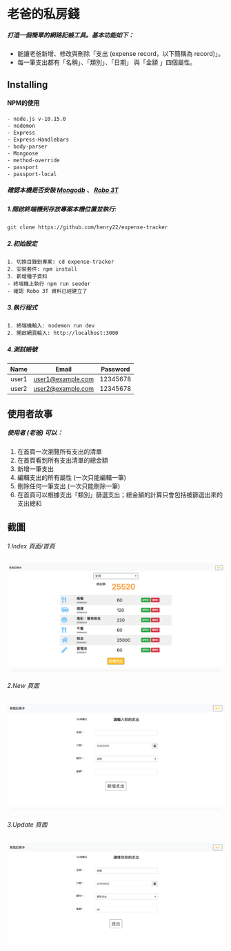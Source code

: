 # 老爸的私房錢

##### 打造一個簡單的網路記帳工具。基本功能如下：
- 能讓老爸新增、修改與刪除「支出 (expense record，以下簡稱為 record)」。
- 每一筆支出都有「名稱」、「類別」、「日期」 與「金額 」四個屬性。

## Installing

#### NPM的使用

```
- node.js v-10.15.0
- nodemon
- Express
- Express-Handlebars
- body-parser
- Mongoose
- method-override
- passport
- passport-local
```

##### 確認本機是否安裝 [Mongodb](https://www.mongodb.com/download-center/community) 、 [Robo 3T](https://robomongo.org/)

##### 1.開啟終端機到存放專案本機位置並執行:

`git clone https://github.com/henry22/expense-tracker`

##### 2.初始設定

```
1. 切換目錄到專案: cd expense-tracker
2. 安裝套件: npm install
3. 新增種子資料
- 終端機上執行 npm run seeder
- 確認 Robo 3T 資料已經建立了
```

##### 3.執行程式

```
1. 終端機輸入: nodemon run dev
2. 開啟網頁輸入: http://localhost:3000
```

##### 4.測試帳號
| Name  | Email               | Password     |
| :---: | :-----------------: | :----------: |
| user1 | user1@example.com   | 12345678     |
| user2 | user2@example.com   | 12345678     |

## 使用者故事
##### 使用者 (老爸) 可以：

1. 在首頁一次瀏覽所有支出的清單
2. 在首頁看到所有支出清單的總金額
3. 新增一筆支出
4. 編輯支出的所有屬性 (一次只能編輯一筆)
5. 刪除任何一筆支出 (一次只能刪除一筆)
6. 在首頁可以根據支出「類別」篩選支出；總金額的計算只會包括被篩選出來的支出總和

## 截圖

###### 1.Index 頁面/首頁

![image](./public/img/index.png)

###### 2.New 頁面

![image](./public/img/new.png)

###### 3.Update 頁面

![image](./public/img/update.png)